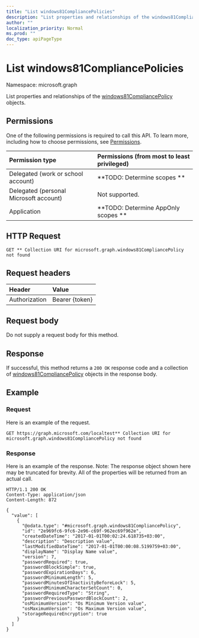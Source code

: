 ```yaml
---
title: "List windows81CompliancePolicies"
description: "List properties and relationships of the windows81CompliancePolicy objects."
author: ""
localization_priority: Normal
ms.prod: ""
doc_type: apiPageType
---
```


# List windows81CompliancePolicies

Namespace: microsoft.graph

List properties and relationships of the [windows81CompliancePolicy](../resources/windows81compliancepolicy.md) objects.

## Permissions
One of the following permissions is required to call this API. To learn more, including how to choose permissions, see [Permissions](/concepts/permissions-reference.md).

|Permission type|Permissions (from most to least privileged)|
|:---|:---|
|Delegated (work or school account)|**TODO: Determine scopes **|
|Delegated (personal Microsoft account)|Not supported.|
|Application|**TODO: Determine AppOnly scopes **|

## HTTP Request
<!-- {
  "blockType": "ignored"
}
-->
``` http
GET ** Collection URI for microsoft.graph.windows81CompliancePolicy not found
```

## Request headers
|Header|Value|
|:---|:---|
|Authorization|Bearer {token}|

## Request body
Do not supply a request body for this method.

## Response
If successful, this method returns a `200 OK` response code and a collection of [windows81CompliancePolicy](../resources/windows81compliancepolicy.md) objects in the response body.

## Example

### Request
Here is an example of the request.
<!-- {
  "blockType": "request",
  "name": "get_windows81compliancepolicy"
}
-->
``` http
GET https://graph.microsoft.com/localtest** Collection URI for microsoft.graph.windows81CompliancePolicy not found
```

### Response
Here is an example of the response. Note: The response object shown here may be truncated for brevity. All of the properties will be returned from an actual call.
<!-- {
  "blockType": "response",
  "truncated": true,
  "@odata.type": "collection(microsoft.graph.windows81compliancepolicy)"
}
-->
``` http
HTTP/1.1 200 OK
Content-Type: application/json
Content-Length: 872

{
  "value": [
    {
      "@odata.type": "#microsoft.graph.windows81CompliancePolicy",
      "id": "2e969fc6-9fc6-2e96-c69f-962ec69f962e",
      "createdDateTime": "2017-01-01T00:02:24.618735+03:00",
      "description": "Description value",
      "lastModifiedDateTime": "2017-01-01T00:00:08.5199759+03:00",
      "displayName": "Display Name value",
      "version": 7,
      "passwordRequired": true,
      "passwordBlockSimple": true,
      "passwordExpirationDays": 6,
      "passwordMinimumLength": 5,
      "passwordMinutesOfInactivityBeforeLock": 5,
      "passwordMinimumCharacterSetCount": 0,
      "passwordRequiredType": "String",
      "passwordPreviousPasswordBlockCount": 2,
      "osMinimumVersion": "Os Minimum Version value",
      "osMaximumVersion": "Os Maximum Version value",
      "storageRequireEncryption": true
    }
  ]
}
```


